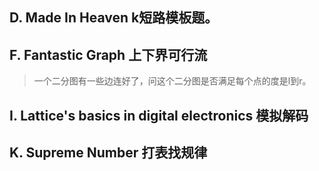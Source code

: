 ##  D. Made In Heaven k短路模板题。

##  F. Fantastic Graph 上下界可行流
>一个二分图有一些边连好了，问这个二分图是否满足每个点的度是l到r。

##  I. Lattice's basics in digital electronics 模拟解码

##  K. Supreme Number 打表找规律
